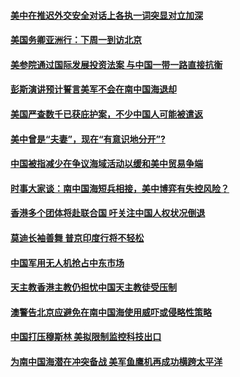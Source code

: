 #### [美中在推迟外交安全对话上各执一词突显对立加深](../pages/zyyyoeqqvi/4599324.md) 

#### [美国务卿亚洲行：下周一到访北京](../pages/zyyyoeqqvi/4599321.md) 

#### [美参院通过国际发展投资法案 与中国一带一路直接抗衡](../pages/zyyyoeqqvi/4599234.md) 

#### [彭斯演讲预计誓言美军不会在南中国海退却](../pages/zyyyoeqqvi/4599230.md) 

#### [美国严查数千已获庇护案，不少中国人可能被遣返](../pages/zyyyoeqqvi/4598699.md) 

#### [美中曾是“夫妻”，现在“有意识地分开”?](../pages/zyyyoeqqvi/4598616.md) 

#### [中国被指减少在争议海域活动以缓和美中贸易争端](../pages/zyyyoeqqvi/4598219.md) 

#### [时事大家谈：南中国海短兵相接，美中博弈有失控风险？  ](../pages/zyyyoeqqvi/4598023.md) 

#### [香港多个团体将赴联合国 吁关注中国人权状况倒退](../pages/zyyyoeqqvi/4597995.md) 

#### [莫迪长袖善舞 普京印度行将不轻松](../pages/zyyyoeqqvi/4597987.md) 

#### [中国军用无人机抢占中东市场](../pages/zyyyoeqqvi/4597869.md) 

#### [天主教香港主教仍担忧中国天主教徒受压制](../pages/zyyyoeqqvi/4597740.md) 

#### [澳警告北京应避免在南中国海使用威吓或侵略性策略](../pages/zyyyoeqqvi/4597690.md) 

#### [中国打压穆斯林 美拟限制监控科技出口](../pages/zyyyoeqqvi/4597685.md) 

#### [为南中国海潜在冲突备战 美军鱼鹰机再成功横跨太平洋](../pages/zyyyoeqqvi/4597574.md) 

